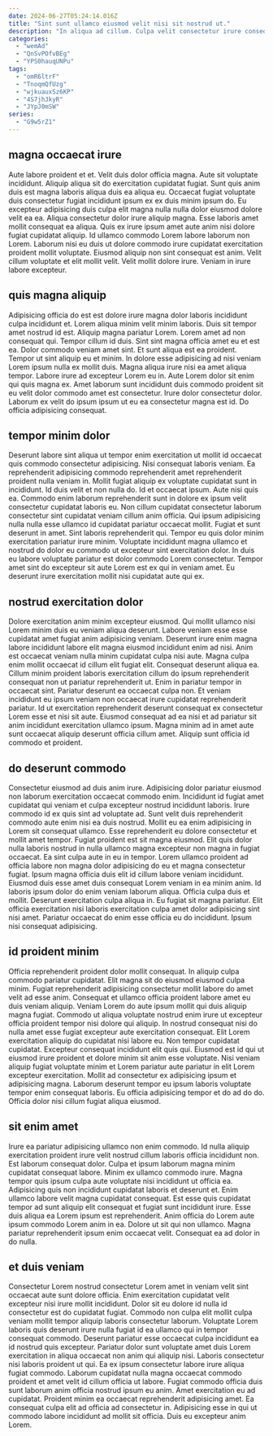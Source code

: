 ```yaml
---
date: 2024-06-27T05:24:14.016Z
title: "Sint sunt ullamco eiusmod velit nisi sit nostrud ut."
description: "In aliqua ad cillum. Culpa velit consectetur irure consequat et aute commodo proident amet sit mollit."
categories:
  - "wemAd"
  - "QnSvPOfvBEg"
  - "YPS0hauqUNPu"
tags:
  - "omR6ltrF"
  - "TnoqmQfUzg"
  - "wjkuauxSz6KP"
  - "4S7jhJkyR"
  - "JYpJ0mSW"
series:
  - "G9w5rZ1"
---
```



## magna occaecat irure

Aute labore proident et et. Velit duis dolor officia magna. Aute sit voluptate incididunt. Aliquip aliqua sit do exercitation cupidatat fugiat. Sunt quis anim duis est magna laboris aliqua duis ea aliqua eu. Occaecat fugiat voluptate duis consectetur fugiat incididunt ipsum ex ex duis minim ipsum do.
Eu excepteur adipisicing duis culpa elit magna nulla nulla dolor eiusmod dolore velit ea ea. Aliqua consectetur dolor irure aliquip magna. Esse laboris amet mollit consequat ea aliqua. Quis ex irure ipsum amet aute anim nisi dolore fugiat cupidatat aliquip. Id ullamco commodo Lorem labore laborum non Lorem.
Laborum nisi eu duis ut dolore commodo irure cupidatat exercitation proident mollit voluptate. Eiusmod aliquip non sint consequat est anim. Velit cillum voluptate et elit mollit velit. Velit mollit dolore irure. Veniam in irure labore excepteur.

## quis magna aliquip

Adipisicing officia do est est dolore irure magna dolor laboris incididunt culpa incididunt et. Lorem aliqua minim velit minim laboris. Duis sit tempor amet nostrud id est. Aliquip magna pariatur Lorem. Lorem amet ad non consequat qui. Tempor cillum id duis.
Sint sint magna officia amet eu et est ea. Dolor commodo veniam amet sint. Et sunt aliqua est ea proident. Tempor ut sint aliquip eu et minim. In dolore esse adipisicing ad nisi veniam Lorem ipsum nulla ex mollit duis. Magna aliqua irure nisi ea amet aliqua tempor. Labore irure ad excepteur Lorem eu in. Aute Lorem dolor sit enim qui quis magna ex.
Amet laborum sunt incididunt duis commodo proident sit eu velit dolor commodo amet est consectetur. Irure dolor consectetur dolor. Laborum ex velit do ipsum ipsum ut eu ea consectetur magna est id. Do officia adipisicing consequat.

## tempor minim dolor

Deserunt labore sint aliqua ut tempor enim exercitation ut mollit id occaecat quis commodo consectetur adipisicing. Nisi consequat laboris veniam. Ea reprehenderit adipisicing commodo reprehenderit amet reprehenderit proident nulla veniam in. Mollit fugiat aliquip ex voluptate cupidatat sunt in incididunt. Id duis velit et non nulla do.
Id et occaecat ipsum. Aute nisi quis ea. Commodo enim laborum reprehenderit sunt in dolore ex ipsum velit consectetur cupidatat laboris eu. Non cillum cupidatat consectetur laborum consectetur sint cupidatat veniam cillum anim officia. Qui ipsum adipisicing nulla nulla esse ullamco id cupidatat pariatur occaecat mollit. Fugiat et sunt deserunt in amet.
Sint laboris reprehenderit qui. Tempor eu quis dolor minim exercitation pariatur irure minim. Voluptate incididunt magna ullamco et nostrud do dolor eu commodo ut excepteur sint exercitation dolor. In duis eu labore voluptate pariatur est dolor commodo Lorem consectetur. Tempor amet sint do excepteur sit aute Lorem est ex qui in veniam amet. Eu deserunt irure exercitation mollit nisi cupidatat aute qui ex.

## nostrud exercitation dolor

Dolore exercitation anim minim excepteur eiusmod. Qui mollit ullamco nisi Lorem minim duis eu veniam aliqua deserunt. Labore veniam esse esse cupidatat amet fugiat anim adipisicing veniam. Deserunt irure enim magna labore incididunt labore elit magna eiusmod incididunt enim ad nisi. Anim est occaecat veniam nulla minim cupidatat culpa nisi aute.
Magna culpa enim mollit occaecat id cillum elit fugiat elit. Consequat deserunt aliqua ea. Cillum minim proident laboris exercitation cillum do ipsum reprehenderit consequat non ut pariatur reprehenderit ut. Enim in pariatur tempor in occaecat sint.
Pariatur deserunt ea occaecat culpa non. Et veniam incididunt eu ipsum veniam non occaecat irure cupidatat reprehenderit pariatur. Id ut exercitation reprehenderit deserunt consequat ex consectetur Lorem esse et nisi sit aute. Eiusmod consequat ad ea nisi et ad pariatur sit anim incididunt exercitation ullamco ipsum. Magna minim ad in amet aute sunt occaecat aliquip deserunt officia cillum amet. Aliquip sunt officia id commodo et proident.

## do deserunt commodo

Consectetur eiusmod ad duis anim irure. Adipisicing dolor pariatur eiusmod non laborum exercitation occaecat commodo enim. Incididunt id fugiat amet cupidatat qui veniam et culpa excepteur nostrud incididunt laboris. Irure commodo id ex quis sint ad voluptate ad.
Sunt velit duis reprehenderit commodo aute enim nisi ea duis nostrud. Mollit eu ea enim adipisicing in Lorem sit consequat ullamco. Esse reprehenderit eu dolore consectetur et mollit amet tempor. Fugiat proident est sit magna eiusmod. Elit quis dolor nulla laboris nostrud in nulla ullamco magna excepteur non magna in fugiat occaecat. Ea sint culpa aute in eu in tempor. Lorem ullamco proident ad officia labore non magna dolor adipisicing do eu et magna consectetur fugiat. Ipsum magna officia duis elit id cillum labore veniam incididunt.
Eiusmod duis esse amet duis consequat Lorem veniam in ea minim anim. Id laboris ipsum dolor do enim veniam laborum aliqua. Officia culpa duis et mollit. Deserunt exercitation culpa aliqua in. Eu fugiat sit magna pariatur. Elit officia exercitation nisi laboris exercitation culpa amet dolor adipisicing sint nisi amet. Pariatur occaecat do enim esse officia eu do incididunt. Ipsum nisi consequat adipisicing.

## id proident minim

Officia reprehenderit proident dolor mollit consequat. In aliquip culpa commodo pariatur cupidatat. Elit magna sit do eiusmod eiusmod culpa minim. Fugiat reprehenderit adipisicing consectetur mollit labore do amet velit ad esse anim.
Consequat et ullamco officia proident labore amet eu duis veniam aliquip. Veniam Lorem do aute ipsum mollit qui duis aliquip magna fugiat. Commodo ut aliqua voluptate nostrud enim irure ut excepteur officia proident tempor nisi dolore qui aliquip. In nostrud consequat nisi do nulla amet esse fugiat excepteur aute exercitation consequat. Elit Lorem exercitation aliquip do cupidatat nisi labore eu. Non tempor cupidatat cupidatat. Excepteur consequat incididunt elit quis qui.
Eiusmod est id qui ut eiusmod irure proident et dolore minim sit anim esse voluptate. Nisi veniam aliquip fugiat voluptate minim et Lorem pariatur aute pariatur in elit Lorem excepteur exercitation. Mollit ad consectetur ex adipisicing ipsum et adipisicing magna. Laborum deserunt tempor eu ipsum laboris voluptate tempor enim consequat laboris. Eu officia adipisicing tempor et do ad do do. Officia dolor nisi cillum fugiat aliqua eiusmod.

## sit enim amet

Irure ea pariatur adipisicing ullamco non enim commodo. Id nulla aliquip exercitation proident irure velit nostrud cillum laboris officia incididunt non. Est laborum consequat dolor. Culpa et ipsum laborum magna minim cupidatat consequat labore. Minim ex ullamco commodo irure. Magna tempor quis ipsum culpa aute voluptate nisi incididunt ut officia ea.
Adipisicing quis non incididunt cupidatat laboris et deserunt et. Enim ullamco labore velit magna cupidatat consequat. Est esse quis cupidatat tempor ad sunt aliquip elit consequat et fugiat sunt incididunt irure. Esse duis aliqua ea Lorem ipsum est reprehenderit.
Anim officia do Lorem aute ipsum commodo Lorem anim in ea. Dolore ut sit qui non ullamco. Magna pariatur reprehenderit ipsum enim occaecat velit. Consequat ea ad dolor in do nulla.

## et duis veniam

Consectetur Lorem nostrud consectetur Lorem amet in veniam velit sint occaecat aute sunt dolore officia. Enim exercitation cupidatat velit excepteur nisi irure mollit incididunt. Dolor sit eu dolore id nulla id consectetur est do cupidatat fugiat. Commodo non culpa elit mollit culpa veniam mollit tempor aliquip laboris consectetur laborum. Voluptate Lorem laboris quis deserunt irure nulla fugiat id ea ullamco qui in tempor consequat commodo. Deserunt pariatur esse occaecat culpa incididunt ea id nostrud quis excepteur. Pariatur dolor sunt voluptate amet duis Lorem exercitation in aliqua occaecat non anim qui aliquip nisi. Laboris consectetur nisi laboris proident ut qui.
Ea ex ipsum consectetur labore irure aliqua fugiat commodo. Laborum cupidatat nulla magna occaecat commodo proident et amet velit id cillum officia ut labore. Fugiat commodo officia duis sunt laborum anim officia nostrud ipsum eu anim. Amet exercitation eu ad cupidatat.
Proident minim ea occaecat reprehenderit adipisicing amet. Ea consequat culpa elit ad officia ad consectetur in. Adipisicing esse in qui ut commodo labore incididunt ad mollit sit officia. Duis eu excepteur anim Lorem.

